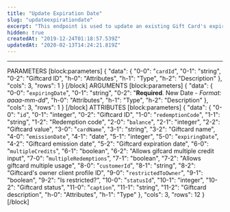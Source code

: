 ```yaml
---
title: "Update Expiration Date"
slug: "updateexpirationdate"
excerpt: "This endpoint is used to update an existing Gift Card's expiration date."
hidden: true
createdAt: "2019-12-24T01:18:57.539Z"
updatedAt: "2020-02-13T14:24:21.819Z"
---
```

-------------------------------------
PARAMETERS
[block:parameters]
{
  "data": {
    "0-0": "`cardId`",
    "0-1": "string",
    "0-2": "Giftcard ID",
    "h-0": "Attributes",
    "h-1": "Type",
    "h-2": "Description"
  },
  "cols": 3,
  "rows": 1
}
[/block]
ARGUMENTS
[block:parameters]
{
  "data": {
    "0-0": "`expiringDate`",
    "0-1": "string",
    "0-2": "**Required**. New Date - *Format: aaaa-mm-dd*",
    "h-0": "Attributes",
    "h-1": "Type",
    "h-2": "Description"
  },
  "cols": 3,
  "rows": 1
}
[/block]
ATTRIBUTES
[block:parameters]
{
  "data": {
    "0-0": "`id`",
    "0-1": "integer",
    "0-2": "Giftcard ID",
    "1-0": "`redemptionCode`",
    "1-1": "string",
    "1-2": "Redemption code",
    "2-0": "`balance`",
    "2-1": "integer",
    "2-2": "Giftcard value",
    "3-0": "`cardName`",
    "3-1": "string",
    "3-2": "Giftcard name",
    "4-0": "`emissionDate`",
    "4-1": "date",
    "5-1": "integer",
    "5-0": "`expiringDate`",
    "4-2": "Giftcard emission date",
    "5-2": "Giftcard expiration date",
    "6-0": "`multipleCredits`",
    "6-1": "boolean",
    "6-2": "Allows gifcard multiple credit input",
    "7-0": "`multipleRedemptions`",
    "7-1": "boolean",
    "7-2": "Allows giftcard multiple usage",
    "8-0": "`customerId`",
    "8-1": "string",
    "8-2": "Giftcard's owner client profile ID",
    "9-0": "`restrictedToOwner`",
    "9-1": "boolean",
    "9-2": "Is restricted?",
    "10-0": "`statusId`",
    "10-1": "integer",
    "10-2": "Giftcard status",
    "11-0": "`caption`",
    "11-1": "string",
    "11-2": "Giftcard description",
    "h-0": "Attributes",
    "h-1": "Type"
  },
  "cols": 3,
  "rows": 12
}
[/block]